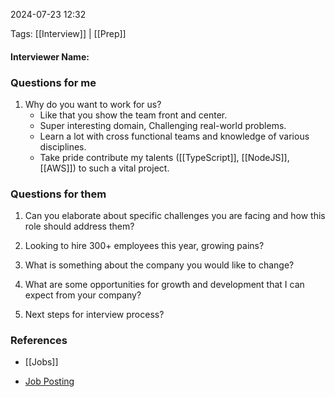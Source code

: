 
2024-07-23 12:32

Tags: [[Interview]] | [[Prep]]

#### Interviewer Name: <Interviewer-name>

### Questions for me

1. Why do you want to work for us?
    - Like that you show the team front and center.
    - Super interesting domain, Challenging real-world problems.
    - Learn a lot with cross functional teams and knowledge of various disciplines.
    - Take pride contribute my talents ([[TypeScript]], [[NodeJS]], [[AWS]]) to such a vital project.

### Questions for them

1. Can you elaborate about specific challenges you are facing and how this role should address them?

3. Looking to hire 300+ employees this year, growing pains?

4. What is something about the company you would like to change?

5. What are some opportunities for growth and development that I can expect from your company?

7. Next steps for interview process?

### References
- [[Jobs]]

- [Job Posting](https://millenniumspace.applytojob.com/apply/ejyJzzBceu/Ground-Mission-Control-Software-Developer)
